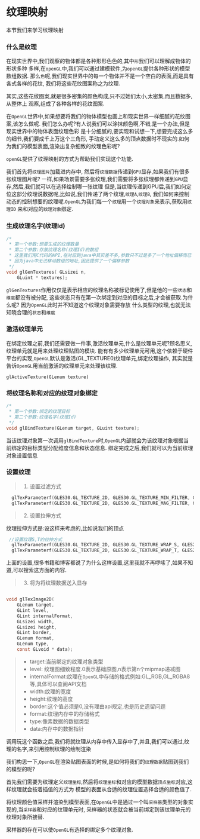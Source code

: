 
# 纹理映射

本节我们来学习纹理映射

### 什么是纹理

在现实世界中,我们观察的物体都是各种形形色色的,其中`形`我们可以理解成物体的形状多种
多样,在`openGL`中,我们可以通过建模软件,为`openGL`提供各种形状的模型数组数据.
那么`色`呢,我们现实世界中的每一个物体并不是一个空白的表面,而是具有各式各样的花纹,
我们将这些花纹图案称之为纹理.

其实,这些花纹图案,就是很多密集的颜色构成,只不过她们太小,太密集,而且数据多,从整体上
观察,组成了各种各样的花纹图案.

在`OpenGL`世界中,如果想要将我们的物体模型也画上和现实世界一样细腻的花纹图案,该怎么做呢.
我们怎么办呢?有人说我们可以涂抹颜色啊,不错,是一个办法,但是现实世界中的物体表面纹理色彩
是十分细腻的,要实现和试想一下,想要完成这么多的细节,我们要成千上万这个三角形,
手动定义这么多的顶点数据时不现实的.如何为我们的模型表面,渲染出复杂细致的纹理色彩呢?

`openGL`提供了纹理映射的方式为帮助我们实现这个功能.


我们首先将`纹理图片`加载进内存中, 然后将`纹理数据`传递到`GPU`显存,如果我们有很多张纹理图片呢?
一样,如果场景需要多张纹理,我们需要将多张纹理都传递到`GPU`显存,然后,我们就可以在选择绘制哪一张纹理
但是,当纹理传递到GPU后,我们如何定位这部分纹理说数据呢,比如说,我们传递了两个纹理,`纹理A`,`纹理B`,
我们如何来控制动态的控制想要的纹理呢.`OpenGL`为我们每一个`纹理`用一个`纹理对象`来表示,获取用`纹理ID`
来和对应的`纹理对象`绑定.

### 生成纹理名字(纹理Id)

```C
/*
 * 第一个参数:想要生成的纹理数量
 * 第二个参数:存放纹理名称(纹理Id)的数组
 * 这里我们用C代码的API,在对应到java中其实差不多,参数只不过是多了一个地址偏移而已
 * 因为java中无法移动数组的地址,因此提供了一个偏移参数
 */
void glGenTextures(	GLsizei n,
 	GLuint * textures);
```

`glGenTextures`作用仅仅是表示相应的纹理名称被标记使用了,但是他的一些`状态`和`维度`都没有被分配,
这些状态只有在第一次绑定到对应的目标之后,才会被获取.为什么呢? 因为`OpenGL`此时并不知道这个纹理对象需要存放
什么类型的纹理,也就无法知晓合理的`状态`和`维度`

### 激活纹理单元

在绑定纹理之前,我们还需要做一件事,激活纹理单元,什么是纹理单元呢?顾名思义,纹理单元就是用来处理纹理贴图的模块.
能有有多少纹理单元可用,这个依赖于硬件平台的实现,`OpenGL`默认是激活(GL_TEXTURE0)纹理单元,绑定纹理操作,
其实就是告诉`OpenGL`用当前激活的纹理单元来处理该纹理.

```
glActiveTexture(GLenum texture)
```

### 将纹理名称和对应的纹理对象绑定

```C
/*
 * 第一个参数:绑定的纹理目标
 * 第二个参数:纹理名字(纹理Id)
 */
void glBindTexture(GLenum target, GLuint texture);
```

当该纹理对象第一次调用`glBindTexture`时,`OpenGL`内部就会为该纹理对象根据当前绑定的目标类型分配维度信息和状态信息.
绑定完成之后,我们就可以为当前纹理对象设置信息

### 设置纹理

>1. 设置过滤方式

```C
  glTexParameterf(GLES30.GL_TEXTURE_2D, GLES30.GL_TEXTURE_MIN_FILTER, GLES30.GL_NEAREST);
  glTexParameterf(GLES30.GL_TEXTURE_2D, GLES30.GL_TEXTURE_MAG_FILTER, GLES30.GL_LINEAR);
```
>2. 设置拉伸方式

纹理拉伸方式是:设这样来考虑的,比如说我们的顶点

```C
 //设置纹理S,T的拉伸方式
  glTexParameterf(GLES30.GL_TEXTURE_2D, GLES30.GL_TEXTURE_WRAP_S, GLES20.GL_CLAMP_TO_EDGE);
  glTexParameterf(GLES30.GL_TEXTURE_2D, GLES30.GL_TEXTURE_WRAP_T, GLES20.GL_CLAMP_TO_EDGE);
```

上面的设置,很多书籍和博客都说了为什么这样设置,这里我就不再啰嗦了,如果不知道,可以搜索这方面的内容.

>3. 将为将纹理数据送入显存

```C

void glTexImage2D(
    GLenum target,
 	GLint level,
 	GLint internalFormat,
 	GLsizei width,
 	GLsizei height,
 	GLint border,
 	GLenum format,
 	GLenum type,
 	const GLvoid * data);
```

 >* target:当前绑定的纹理对象类型
 >* level: 纹理图细致程度.0表示基础原图,n表示第n个mipmap递减图
 >* internalFormat:纹理在`OpenGL`中存储的格式例如:GL_RGB,GL_RGBA8等,具体可以查阅API文档
 >* width:纹理的宽度
 >* height:纹理的高度
 >* border:这个值必须是0,没有理由api规定,也是历史遗留问题
 >* format:纹理内存中的存储格式
 >* type:像素数据的数据类型
 >* data:内存中的数据指针


调用玩这个函数之后,我们将就纹理从内存中传入显存中了,并且,我们可以通过,纹理的名字,来引用控制纹理的绘制渲染

我们构思一下,`OpenGL`在渲染贴图表面的时候,是如何将我们的`纹理数据`贴图到我们的模型的呢?

首先我们需要为纹理定义`纹理坐标`,然后将`纹理坐标`和对应的模型数据`顶点坐标`对应,这样纹理就会按着插值的方式为
模型的表面从合适的纹理位置选择合适的颜色值了.

将纹理颜色值采样并渲染到模型表面,在`OpenGL`中是通过一个叫`采样器`类型的对象实现的,当`采样器`和对应的纹理单元时,
采样器的状态就会被当前绑定到该纹理单元的纹理对象所接替.

采样器的存在可以使`OpenGL`有选择的绑定多个纹理对象.


